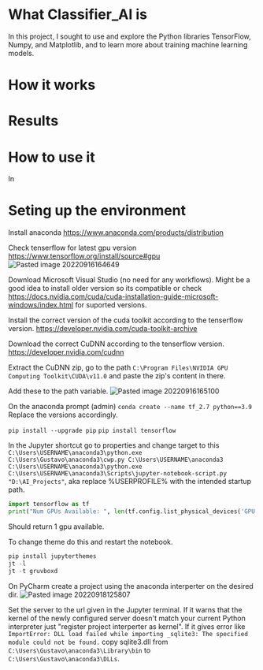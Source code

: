 # What Classifier_AI is
In this project, I sought to use and explore the Python libraries TensorFlow, Numpy, and Matplotlib, and to learn more about training machine learning models.

# How it works

# Results

# How to use it
In

# Seting up the environment
Install anaconda
https://www.anaconda.com/products/distribution

Check tenserflow for latest gpu version
https://www.tensorflow.org/install/source#gpu
![Pasted image 20220916164649](https://user-images.githubusercontent.com/73020909/206879955-deca25b5-e4ea-4660-bd71-a1eb4ed56563.png)


Download Microsoft Visual Studio (no need for any workflows). Might be a good idea to install older version so its compatible or check
https://docs.nvidia.com/cuda/cuda-installation-guide-microsoft-windows/index.html
for suported versions.

Install the correct version of the cuda toolkit according to the tenserflow version.
https://developer.nvidia.com/cuda-toolkit-archive

Download the correct CuDNN according to the tenserflow version.
https://developer.nvidia.com/cudnn

Extract the CuDNN zip, go to the path `C:\Program Files\NVIDIA GPU Computing Toolkit\CUDA\v11.0` and paste the zip's content in there.

Add these to the path variable. 
![Pasted image 20220916165100](https://user-images.githubusercontent.com/73020909/206879979-a127e47b-ef37-4b46-98e7-3778a91b8fbe.png)

On the anaconda prompt (admin)
`conda create --name tf_2.7 python==3.9`
Replace the versions accordingly.

`pip install --upgrade pip`
`pip install tensorflow`

In the Jupyter shortcut go to properties and change target to this
`C:\Users\USERNAME\anaconda3\python.exe C:\Users\Gustavo\anaconda3\cwp.py C:\Users\USERNAME\anaconda3 C:\Users\USERNAME\anaconda3\python.exe C:\Users\USERNAME\anaconda3\Scripts\jupyter-notebook-script.py "D:\AI_Projects"`, aka replace %USERPROFILE% with the intended startup path.

````python
import tensorflow as tf
print("Num GPUs Available: ", len(tf.config.list_physical_devices('GPU')))
````
Should return 1 gpu available.

To change theme do this and restart the notebook.
````python
pip install jupyterthemes
jt -l
jt -t gruvboxd
````

On PyCharm create a project using the anaconda interperter on the desired dir.
![Pasted image 20220918125807](https://user-images.githubusercontent.com/73020909/206880007-e8db210b-2e86-4e27-9798-0e9f9e12aaec.png)

Set the server to the url given in the Jupyter terminal.
If it warns that the kernel of the newly configured server doesn't match your current Python interpreter just "register project interperter as kernel".
If it gives error like ``ImportError: DLL load failed while importing _sqlite3: The specified module could not be found.`` copy sqlite3.dll from `C:\Users\Gustavo\anaconda3\Library\bin` to `C:\Users\Gustavo\anaconda3\DLLs`.





